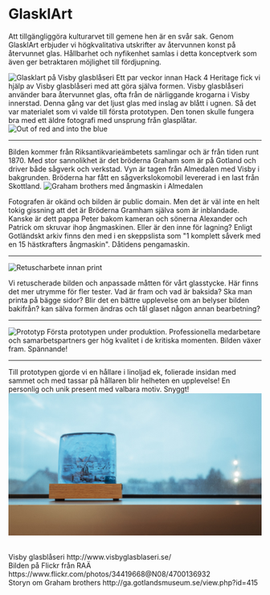 # GlasklArt

Att tillgängliggöra kulturarvet till gemene hen är en svår sak. Genom GlasklArt erbjuder vi högkvalitativa utskrifter av återvunnen konst på återvunnet glas. Hållbarhet och nyfikenhet samlas i detta konceptverk som även ger betraktaren möjlighet till fördjupning.

![Glasklart på Visby glasblåseri](https://github.com/edvind/GlasklArt/raw/master/visby_glasblåseri.png)
Ett par veckor innan Hack 4 Heritage fick vi hjälp av Visby glasblåseri med att göra själva formen. Visby glasblåseri använder bara återvunnet glas, ofta från de närliggande krogarna i Visby innerstad. Denna gång var det ljust glas med inslag av blått i ugnen. Så det var materialet som vi valde till första prototypen. Den tonen skulle fungera bra med ett äldre fotografi med unsprung från glasplåtar.
![Out of red and into the blue](https://github.com/edvind/GlasklArt/raw/master/Ska%CC%88rmavbild%202018-10-06%20kl.%2023.23.48.png)

---
Bilden kommer från Riksantikvarieämbetets samlingar och är från tiden runt 1870. Med stor sannolikhet är det bröderna Graham som är på Gotland och driver både sågverk och verkstad. Vyn är tagen från Almedalen med Visby i bakgrunden. Bröderna har fått en sågverkslokomobil levererad i en last från Skottland.
![Graham brothers med ångmaskin i Almedalen](https://github.com/edvind/GlasklArt/raw/master/Engine_in_Almedalen%2C_Visby%2C_1870s.jpg)

Fotografen är okänd och bilden är public domain. Men det är väl inte en helt tokig gissning att det är Bröderna Gramham själva som är inblandade. Kanske är dett pappa Peter bakom kameran och sönerna Alexander och Patrick om skruvar ihop ångmaskinen. Eller är den inne för lagning? Enligt Gotländskt arkiv finns den med i en skeppslista som "1 komplett såverk med en 15 hästkrafters ångmaskin". Dåtidens pengamaskin. 

---

![Retuscharbete innan print](https://github.com/edvind/GlasklArt/raw/master/GlasklArt_1.jpg)

Vi retuscherade bilden och anpassade måtten för vårt glasstycke. Här finns det mer utrymme för fler tester. Vad är fram och vad är baksida? Ska man printa på bägge sidor? Blir det en bättre upplevelse om an belyser bilden bakifrån? kan sälva formen ändras och tål glaset någon annan bearbetning?

---
![Prototyp](https://github.com/edvind/GlasklArt/raw/master/IMG_9704.JPG)
Första prototypen under produktion. Professionella medarbetare och samarbetspartners ger hög kvalitet i de kritiska momenten.  Bilden växer fram. Spännande!

---
Till prototypen gjorde vi en hållare i linoljad ek, folierade insidan med sammet och med tassar på hållaren blir helheten en upplevelse! En personlig och unik present med valbara motiv. Snyggt!
![Prototyp](https://github.com/edvind/GlasklArt/raw/master/glas%20(1).jpg)


<br>
Visby glasblåseri http://www.visbyglasblaseri.se/
<br>
Bilden på Flickr från RAÄ https://www.flickr.com/photos/34419668@N08/4700136932
<br>
Storyn om Graham brothers http://ga.gotlandsmuseum.se/view.php?id=415
